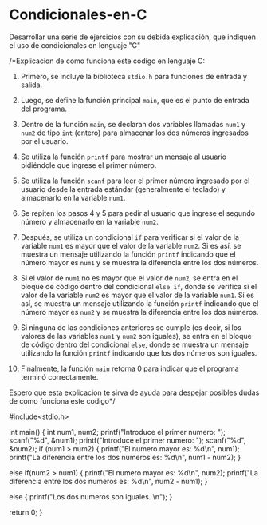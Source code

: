 # Condicionales-en-C
Desarrollar una serie de ejercicios con su debida explicación, que indiquen el uso de condicionales en lenguaje "C"

/*Explicacion de como funciona este codigo en lenguaje C:

1. Primero, se incluye la biblioteca `stdio.h` para funciones de entrada y salida.

2. Luego, se define la función principal `main`, que es el punto de entrada del programa.

3. Dentro de la función `main`, se declaran dos variables llamadas `num1` y `num2` de tipo `int` (entero) para almacenar los dos números ingresados por el usuario.

4. Se utiliza la función `printf` para mostrar un mensaje al usuario pidiéndole que ingrese el primer número.

5. Se utiliza la función `scanf` para leer el primer número ingresado por el usuario desde la entrada estándar (generalmente el teclado) y almacenarlo en la variable `num1`.

6. Se repiten los pasos 4 y 5 para pedir al usuario que ingrese el segundo número y almacenarlo en la variable `num2`.

7. Después, se utiliza un condicional `if` para verificar si el valor de la variable `num1` es mayor que el valor de la variable `num2`. Si es así, se muestra un mensaje utilizando la función `printf` indicando que el número mayor es `num1` y se muestra la diferencia entre los dos números.

8. Si el valor de `num1` no es mayor que el valor de `num2`, se entra en el bloque de código dentro del condicional `else if`, donde se verifica si el valor de la variable `num2` es mayor que el valor de la variable `num1`. Si es así, se muestra un mensaje utilizando la función `printf` indicando que el número mayor es `num2` y se muestra la diferencia entre los dos números.

9. Si ninguna de las condiciones anteriores se cumple (es decir, si los valores de las variables `num1` y `num2` son iguales), se entra en el bloque de código dentro del condicional `else`, donde se muestra un mensaje utilizando la función `printf` indicando que los dos números son iguales.

10. Finalmente, la función `main` retorna 0 para indicar que el programa terminó correctamente.

Espero que esta explicacion te sirva de ayuda para despejar posibles dudas de como funciona este codigo*/


#include<stdio.h>

int main()
{
  int num1, num2;
  printf("Introduce el primer numero: ");
  scanf("%d", &num1);
  printf("Introduce el primer numero: ");
  scanf("%d", &num2);
  if (num1 > num2)
    {
      printf("El numero mayor es: %d\n", num1);
      printf("La diferencia entre los dos numeros es: %d\n", num1 - num2);
    }
  
  else if(num2 > num1)
    {
      printf("El numero mayor es: %d\n", num2);
      printf("La diferencia entre los dos numeros es: %d\n", num2 - num1);
    }

  else
    {
      printf("Los dos numeros son iguales. \n");
    }

  return 0;
}
